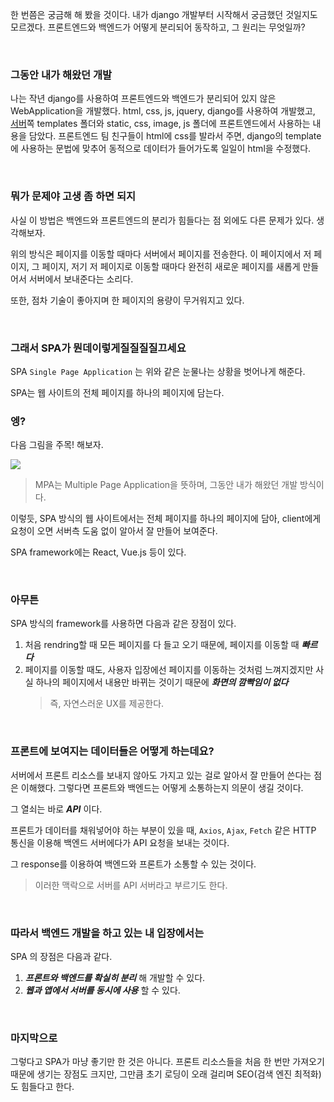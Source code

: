 한 번쯤은 궁금해 해 봤을 것이다. 내가 django 개발부터 시작해서 궁금했던 것일지도 모르겠다. 프론트엔드와 백엔드가 어떻게 분리되어 동작하고, 그 원리는 무엇일까?

<br>

### 그동안 내가 해왔던 개발

나는 작년 django를 사용하여 프론트엔드와 백엔드가 분리되어 있지 않은 WebApplication을 개발했다. 
html, css, js, jquery, django를 사용하여 개발했고, [서버](https://github.com/gimhanul/KIWE-server)쪽 templates 폴더와 static, css, image, js 폴더에 프론트엔드에서 사용하는 내용을 담았다.
프론트엔드 팀 친구들이 html에 css를 발라서 주면, django의 template 에 사용하는 문법에 맞추어 동적으로 데이터가 들어가도록 일일이 html을 수정했다.

<br>

### 뭐가 문제야 고생 좀 하면 되지

사실 이 방법은 백엔드와 프론트엔드의 분리가 힘들다는 점 외에도 다른 문제가 있다. 생각해보자.

위의 방식은 페이지를 이동할 때마다 서버에서 페이지를 전송한다. 이 페이지에서 저 페이지, 그 페이지, 저기 저 페이지로 이동할 때마다 완전히 새로운 페이지를 새롭게 만들어서 서버에서 보내준다는 소리다.

또한, 점차 기술이 좋아지며 한 페이지의 용량이 무거워지고 있다.

<br>

### 그래서 SPA가 뭔데이렇게질질질질끄세요

SPA `Single Page Application` 는 위와 같은 눈물나는 상황을 벗어나게 해준다.

SPA는 웹 사이트의 전체 페이지를 하나의 페이지에 담는다.

### 엥?

다음 그림을 주목! 해보자.

![](https://img1.daumcdn.net/thumb/R1280x0/?scode=mtistory2&fname=https%3A%2F%2Fblog.kakaocdn.net%2Fdn%2FpA9cf%2FbtqF00eXLK5%2Fy3vgTdkrVawElZ2yjBz8h1%2Fimg.jpg)
> MPA는 Multiple Page Application을 뜻하며, 그동안 내가 해왔던 개발 방식이다.

이렇듯, SPA 방식의 웹 사이트에서는 전체 페이지를 하나의 페이지에 담아, client에게 요청이 오면 서버측 도움 없이 알아서 잘 만들어 보여준다.

SPA framework에는 React, Vue.js 등이 있다.

<br>

### 아무튼

SPA 방식의 framework를 사용하면 다음과 같은 장점이 있다.

1. 처음 rendring할 때 모든 페이지를 다 들고 오기 때문에, 페이지를 이동할 때 _**빠르다**_
2. 페이지를 이동할 때도, 사용자 입장에선 페이지를 이동하는 것처럼 느껴지겠지만 사실 하나의 페이지에서 내용만 바뀌는 것이기 때문에 _**화면의 깜빡임이 없다**_
	> 즉, 자연스러운 UX를 제공한다.

<br>

### 프론트에 보여지는 데이터들은 어떻게 하는데요?

서버에서 프론트 리소스를 보내지 않아도 가지고 있는 걸로 알아서 잘 만들어 쓴다는 점은 이해했다.
그렇다면 프론트와 백엔드는 어떻게 소통하는지 의문이 생길 것이다.

그 열쇠는 바로 
_**API**_ 이다.

프론트가 데이터를 채워넣어야 하는 부분이 있을 때, `Axios`, `Ajax`, `Fetch` 같은 HTTP 통신을 이용해 백엔드 서버에다가 API 요청을 보내는 것이다.

그 response를 이용하여 백엔드와 프론트가 소통할 수 있는 것이다.
> 이러한 맥락으로 서버를 API 서버라고 부르기도 한다.

<br>

### 따라서 백엔드 개발을 하고 있는 내 입장에서는

SPA 의 장점은 다음과 같다.

1. _**프론트와 백엔드를 확실히 분리**_ 해 개발할 수 있다.
2. _**웹과 앱에서 서버를 동시에 사용**_ 할 수 있다.

<br>

### 마지막으로

그렇다고 SPA가 마냥 좋기만 한 것은 아니다.
프론트 리소스들을 처음 한 번만 가져오기 때문에 생기는 장점도 크지만, 그만큼 초기 로딩이 오래 걸리며 SEO(검색 엔진 최적화)도 힘들다고 한다.